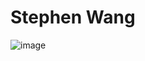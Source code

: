# Stephen Wang
![image](https://github.com/Stephenwang3801/ECE444-F2023-Assignment1/assets/25191547/9c5ae3a1-3ef8-4d77-839a-7576f1a7fd39)
